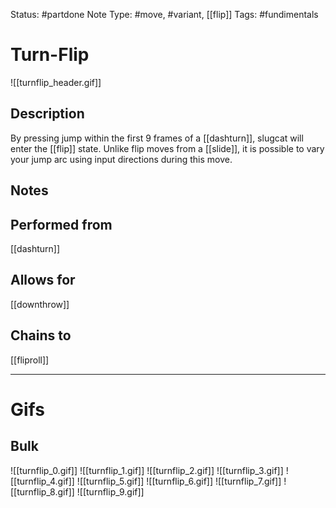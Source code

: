 Status: #partdone
Note Type: #move, #variant, [[flip]]
Tags: #fundimentals

# Turn-Flip
![[turnflip_header.gif]]
## Description
By pressing jump within the first 9 frames of a [[dashturn]], slugcat will enter the [[flip]] state. Unlike flip moves from a [[slide]], it is possible to vary your jump arc using input directions during this move.

## Notes


## Performed from
[[dashturn]]

## Allows for
[[downthrow]]

## Chains to
[[fliproll]]

___
# Gifs
## Bulk
![[turnflip_0.gif]]
![[turnflip_1.gif]]
![[turnflip_2.gif]]
![[turnflip_3.gif]]
![[turnflip_4.gif]]
![[turnflip_5.gif]]
![[turnflip_6.gif]]
![[turnflip_7.gif]]
![[turnflip_8.gif]]
![[turnflip_9.gif]]